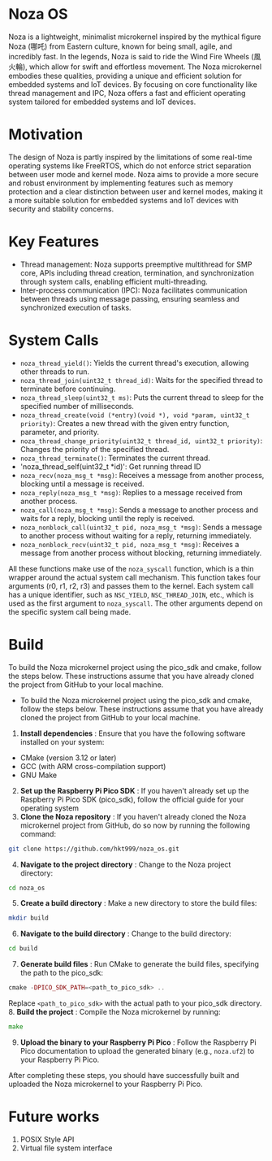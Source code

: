 # Noza OS
Noza is a lightweight, minimalist microkernel inspired by the mythical figure Noza (哪吒) from Eastern culture, known for being small, agile, and incredibly fast. In the legends, Noza is said to ride the Wind Fire Wheels (風火輪), which allow for swift and effortless movement. The Noza microkernel embodies these qualities, providing a unique and efficient solution for embedded systems and IoT devices. By focusing on core functionality like thread management and IPC, Noza offers a fast and efficient operating system tailored for embedded systems and IoT devices.

# Motivation
The design of Noza is partly inspired by the limitations of some real-time operating systems like FreeRTOS, which do not enforce strict separation between user mode and kernel mode. Noza aims to provide a more secure and robust environment by implementing features such as memory protection and a clear distinction between user and kernel modes, making it a more suitable solution for embedded systems and IoT devices with security and stability concerns.

# Key Features
* Thread management: Noza supports preemptive multithread for SMP core, APIs including thread creation, termination, and synchronization through system calls, enabling efficient multi-threading.
* Inter-process communication (IPC): Noza facilitates communication between threads using message passing, ensuring seamless and synchronized execution of tasks.

# System Calls
* `noza_thread_yield()`: Yields the current thread's execution, allowing other threads to run. 
* `noza_thread_join(uint32_t thread_id)`: Waits for the specified thread to terminate before continuing. 
* `noza_thread_sleep(uint32_t ms)`: Puts the current thread to sleep for the specified number of milliseconds. 
* `noza_thread_create(void (*entry)(void *), void *param, uint32_t priority)`: Creates a new thread with the given entry function, parameter, and priority. 
* `noza_thread_change_priority(uint32_t thread_id, uint32_t priority)`: Changes the priority of the specified thread. 
* `noza_thread_terminate()`: Terminates the current thread.
* 'noza_thread_self(uint32_t *id)': Get running thread ID
* `noza_recv(noza_msg_t *msg)`: Receives a message from another process, blocking until a message is received. 
* `noza_reply(noza_msg_t *msg)`: Replies to a message received from another process. 
* `noza_call(noza_msg_t *msg)`: Sends a message to another process and waits for a reply, blocking until the reply is received. 
* `noza_nonblock_call(uint32_t pid, noza_msg_t *msg)`: Sends a message to another process without waiting for a reply, returning immediately. 
* `noza_nonblock_recv(uint32_t pid, noza_msg_t *msg)`: Receives a message from another process without blocking, returning immediately.

All these functions make use of the `noza_syscall` function, which is a thin wrapper around the actual system call mechanism. This function takes four arguments (r0, r1, r2, r3) and passes them to the kernel. Each system call has a unique identifier, such as `NSC_YIELD`, `NSC_THREAD_JOIN`, etc., which is used as the first argument to `noza_syscall`. The other arguments depend on the specific system call being made.

# Build
To build the Noza microkernel project using the pico_sdk and cmake, follow the steps below. These instructions assume that you have already cloned the project from GitHub to your local machine.
- To build the Noza microkernel project using the pico_sdk and cmake, follow the steps below. These instructions assume that you have already cloned the project from GitHub to your local machine. 
1. **Install dependencies** : Ensure that you have the following software installed on your system:
- CMake (version 3.12 or later)
- GCC (with ARM cross-compilation support)
- GNU Make
2. **Set up the Raspberry Pi Pico SDK** : If you haven't already set up the Raspberry Pi Pico SDK (pico_sdk), follow the official guide for your operating system
3. **Clone the Noza repository** : If you haven't already cloned the Noza microkernel project from GitHub, do so now by running the following command:
```bash
git clone https://github.com/hkt999/noza_os.git
``` 
4. **Navigate to the project directory** : Change to the Noza project directory:

```bash
cd noza_os
``` 
5. **Create a build directory** : Make a new directory to store the build files:

```bash
mkdir build
``` 
6. **Navigate to the build directory** : Change to the build directory:

```bash
cd build
``` 
7. **Generate build files** : Run CMake to generate the build files, specifying the path to the pico_sdk:

```php
cmake -DPICO_SDK_PATH=<path_to_pico_sdk> ..
```

Replace `<path_to_pico_sdk>` with the actual path to your pico_sdk directory. 
8. **Build the project** : Compile the Noza microkernel by running:

```go
make
``` 
9. **Upload the binary to your Raspberry Pi Pico** : Follow the Raspberry Pi Pico documentation to upload the generated binary (e.g., `noza.uf2`) to your Raspberry Pi Pico.

After completing these steps, you should have successfully built and uploaded the Noza microkernel to your Raspberry Pi Pico.

# Future works
1. POSIX Style API
2. Virtual file system interface


